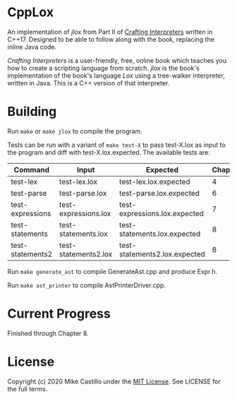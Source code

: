 # CppLox

An implementation of *jlox* from Part II of [Crafting Interpreters](https://www.craftinginterpreters.com/) written in C++17. Designed to be able to follow along with the book, replacing the inline Java code.

*Crafting Interpreters* is a user-friendly, free, online book which teaches you how to create a scripting language from scratch. *jlox* is the book's implementation of the book's language *Lox* using a tree-walker interpreter, written in Java. This is a C++ version of that interpreter.


# Building

Run `make` or `make jlox` to compile the program.

Tests can be run with a variant of `make test-X` to pass test-X.lox as input to the program and diff with test-X.lox.expected. The available tests are:

| Command          | Input                | Expected                      | Chapter |
| ---------------- | -------------------- | ----------------------------- | ------- |
| test-lex         | test-lex.lox         | test-lex.lox.expected         | 4       |
| test-parse       | test-parse.lox       | test-parse.lox.expected       | 6       |
| test-expressions | test-expressions.lox | test-expressions.lox.expected | 7       |
| test-statements  | test-statements.lox  | test-statements.lox.expected  | 8       |
| test-statements2 | test-statements2.lox | test-statements2.lox.expected | 8       |

Run `make generate_ast` to compile GenerateAst.cpp and produce Expr.h.

Run `make ast_printer` to compile AstPrinterDriver.cpp.


# Current Progress

Finished through Chapter 8.


# License

Copyright (c) 2020 Mike Castillo under the [MIT License](https://choosealicense.com/licenses/mit/). See LICENSE for the full terms.
